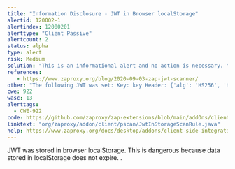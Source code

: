 ```yaml
---
title: "Information Disclosure - JWT in Browser localStorage"
alertid: 120002-1
alertindex: 12000201
alerttype: "Client Passive"
alertcount: 2
status: alpha
type: alert
risk: Medium
solution: "This is an informational alert and no action is necessary. "
references:
   - https://www.zaproxy.org/blog/2020-09-03-zap-jwt-scanner/
other: "The following JWT was set: Key: key Header: {'alg': 'HS256', 'typ': 'JWT'} Payload: {'sub': '1234567890', 'name': 'John Doe', 'iat': 1516239022} Signature: d35db7e39ebbf34d76df8e7aefcd35db7e39ebbf34d76df8e7aefcd35db7e39ebbf34d76df8e7aefcd35db7e39ebbf Note that this alert will only be raised once for each URL + key."
cwe: 922
wasc: 13
alerttags: 
  - CWE-922
code: https://github.com/zaproxy/zap-extensions/blob/main/addOns/client/src/main/java/org/zaproxy/addon/client/pscan/JwtInStorageScanRule.java
linktext: "org/zaproxy/addon/client/pscan/JwtInStorageScanRule.java"
help: https://www.zaproxy.org/docs/desktop/addons/client-side-integration/pscan/#id-120002
---
```

JWT was stored in browser localStorage.
This is dangerous because data stored in localStorage does not expire. .
